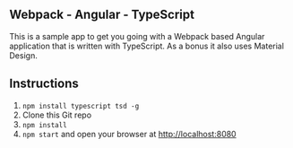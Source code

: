 Webpack - Angular - TypeScript
--------

This is a sample app to get you going with a Webpack based Angular application that is written with TypeScript. As a bonus it also uses Material Design.

## Instructions
1. `npm install typescript tsd -g`
1. Clone this Git repo
1. `npm install`
1. `npm start` and open your browser at [http://localhost:8080](http://localhost:8080)